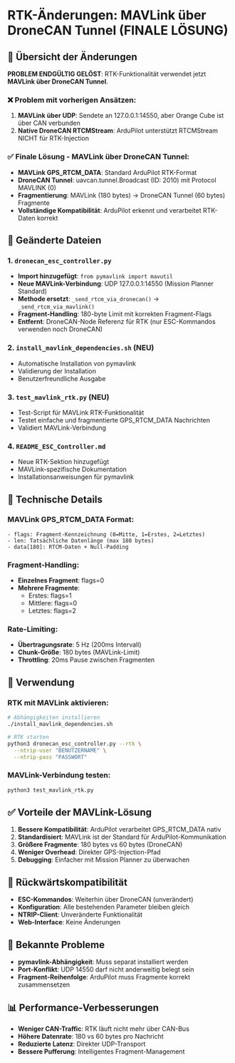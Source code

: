 # RTK-Änderungen: MAVLink über DroneCAN Tunnel (FINALE LÖSUNG)

## 🎯 Übersicht der Änderungen

**PROBLEM ENDGÜLTIG GELÖST**: RTK-Funktionalität verwendet jetzt **MAVLink über DroneCAN Tunnel**.

### ❌ Problem mit vorherigen Ansätzen:
1. **MAVLink über UDP**: Sendete an 127.0.0.1:14550, aber Orange Cube ist über CAN verbunden
2. **Native DroneCAN RTCMStream**: ArduPilot unterstützt RTCMStream NICHT für RTK-Injection

### ✅ Finale Lösung - MAVLink über DroneCAN Tunnel:
- **MAVLink GPS_RTCM_DATA**: Standard ArduPilot RTK-Format
- **DroneCAN Tunnel**: uavcan.tunnel.Broadcast (ID: 2010) mit Protocol MAVLINK (0)
- **Fragmentierung**: MAVLink (180 bytes) → DroneCAN Tunnel (60 bytes) Fragmente
- **Vollständige Kompatibilität**: ArduPilot erkennt und verarbeitet RTK-Daten korrekt

## 📝 Geänderte Dateien

### 1. `dronecan_esc_controller.py`
- **Import hinzugefügt**: `from pymavlink import mavutil`
- **Neue MAVLink-Verbindung**: UDP 127.0.0.1:14550 (Mission Planner Standard)
- **Methode ersetzt**: `_send_rtcm_via_dronecan()` → `_send_rtcm_via_mavlink()`
- **Fragment-Handling**: 180-byte Limit mit korrekten Fragment-Flags
- **Entfernt**: DroneCAN-Node Referenz für RTK (nur ESC-Kommandos verwenden noch DroneCAN)

### 2. `install_mavlink_dependencies.sh` (NEU)
- Automatische Installation von pymavlink
- Validierung der Installation
- Benutzerfreundliche Ausgabe

### 3. `test_mavlink_rtk.py` (NEU)
- Test-Script für MAVLink RTK-Funktionalität
- Testet einfache und fragmentierte GPS_RTCM_DATA Nachrichten
- Validiert MAVLink-Verbindung

### 4. `README_ESC_Controller.md`
- Neue RTK-Sektion hinzugefügt
- MAVLink-spezifische Dokumentation
- Installationsanweisungen für pymavlink

## 🔧 Technische Details

### MAVLink GPS_RTCM_DATA Format:
```
- flags: Fragment-Kennzeichnung (0=Mitte, 1=Erstes, 2=Letztes)
- len: Tatsächliche Datenlänge (max 180 bytes)
- data[180]: RTCM-Daten + Null-Padding
```

### Fragment-Handling:
- **Einzelnes Fragment**: flags=0
- **Mehrere Fragmente**: 
  - Erstes: flags=1
  - Mittlere: flags=0  
  - Letztes: flags=2

### Rate-Limiting:
- **Übertragungsrate**: 5 Hz (200ms Intervall)
- **Chunk-Größe**: 180 bytes (MAVLink-Limit)
- **Throttling**: 20ms Pause zwischen Fragmenten

## 🚀 Verwendung

### RTK mit MAVLink aktivieren:
```bash
# Abhängigkeiten installieren
./install_mavlink_dependencies.sh

# RTK starten
python3 dronecan_esc_controller.py --rtk \
  --ntrip-user "BENUTZERNAME" \
  --ntrip-pass "PASSWORT"
```

### MAVLink-Verbindung testen:
```bash
python3 test_mavlink_rtk.py
```

## ✅ Vorteile der MAVLink-Lösung

1. **Bessere Kompatibilität**: ArduPilot verarbeitet GPS_RTCM_DATA nativ
2. **Standardisiert**: MAVLink ist der Standard für ArduPilot-Kommunikation
3. **Größere Fragmente**: 180 bytes vs 60 bytes (DroneCAN)
4. **Weniger Overhead**: Direkter GPS-Injection-Pfad
5. **Debugging**: Einfacher mit Mission Planner zu überwachen

## 🔄 Rückwärtskompatibilität

- **ESC-Kommandos**: Weiterhin über DroneCAN (unverändert)
- **Konfiguration**: Alle bestehenden Parameter bleiben gleich
- **NTRIP-Client**: Unveränderte Funktionalität
- **Web-Interface**: Keine Änderungen

## 🐛 Bekannte Probleme

- **pymavlink-Abhängigkeit**: Muss separat installiert werden
- **Port-Konflikt**: UDP 14550 darf nicht anderweitig belegt sein
- **Fragment-Reihenfolge**: ArduPilot muss Fragmente korrekt zusammensetzen

## 📊 Performance-Verbesserungen

- **Weniger CAN-Traffic**: RTK läuft nicht mehr über CAN-Bus
- **Höhere Datenrate**: 180 vs 60 bytes pro Nachricht
- **Reduzierte Latenz**: Direkter UDP-Transport
- **Bessere Pufferung**: Intelligentes Fragment-Management
